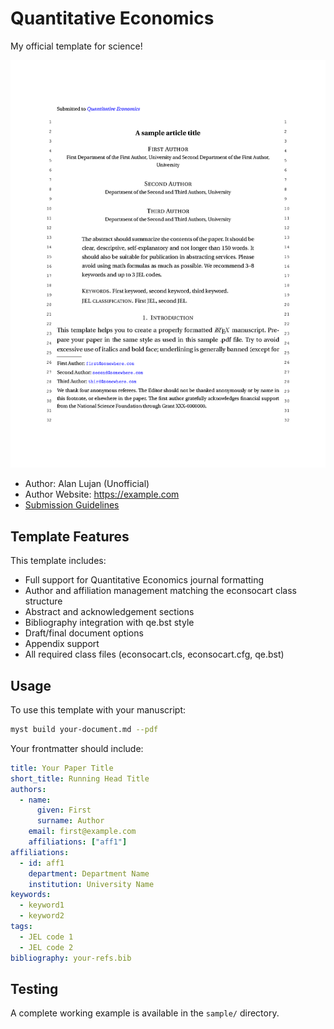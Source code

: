 # Quantitative Economics

My official template for science!

![](thumbnail.png)

- Author: Alan Lujan (Unofficial)
- Author Website: https://example.com
- [Submission Guidelines](https://example.com/author-guidelines/latex-submission)

## Template Features

This template includes:

- Full support for Quantitative Economics journal formatting
- Author and affiliation management matching the econsocart class structure  
- Abstract and acknowledgement sections
- Bibliography integration with qe.bst style
- Draft/final document options
- Appendix support
- All required class files (econsocart.cls, econsocart.cfg, qe.bst)

## Usage

To use this template with your manuscript:

```bash
myst build your-document.md --pdf
```

Your frontmatter should include:

```yaml
title: Your Paper Title
short_title: Running Head Title
authors:
  - name:
      given: First
      surname: Author
    email: first@example.com
    affiliations: ["aff1"]
affiliations:
  - id: aff1
    department: Department Name
    institution: University Name
keywords:
  - keyword1
  - keyword2
tags:
  - JEL code 1
  - JEL code 2
bibliography: your-refs.bib
```

## Testing

A complete working example is available in the `sample/` directory.
